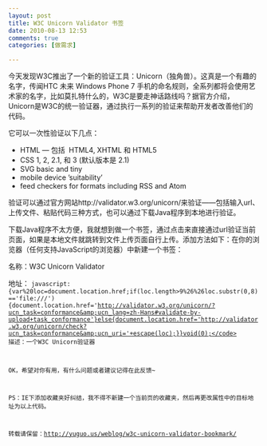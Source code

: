 ```yaml
---
layout: post
title: W3C Unicorn Validator 书签
date: 2010-08-13 12:53
comments: true
categories: [做需求]

---
```


今天发现W3C推出了一个新的验证工具：Unicorn（独角兽）。这真是一个有趣的名字，传闻HTC 未来 Windows Phone 7 手机的命名规则，全系列都将会使用艺术家的名字，比如莫扎特什么的，W3C是要走神话路线吗？据官方介绍，Unicorn是W3C的统一验证器，通过执行一系列的验证来帮助开发者改善他们的代码。

它可以一次性验证以下几点：
<ul>
	<li>HTML — 包括  HTML4, XHTML 和 HTML5</li>
	<li>CSS 1, 2, 2.1, 和 3 (默认版本是 2.1)</li>
	<li>SVG basic and tiny</li>
	<li>mobile device ’suitability’</li>
	<li>feed checkers for formats including RSS and Atom</li></ul>
验证可以通过官方网站http://validator.w3.org/unicorn/来验证——包括输入url、上传文件、粘贴代码三种方式，也可以通过下载Java程序到本地进行验证。

下载Java程序不太方便，我就想到做一个书签，通过点击来直接通过url验证当前页面，如果是本地文件就跳转到文件上传页面自行上传。添加方法如下：在你的浏览器（任何支持JavaScript的浏览器）中新建一个书签：

名称：W3C Unicorn Validator

地址：
<code>javascript:{var%20loc=document.location.href;if(loc.length&gt;9%26%26loc.substr(0,8)=='file:///'){document.location.href='http://validator.w3.org/unicorn/?ucn_task=conformance&amp;ucn_lang=zh-Hans#validate-by-upload+task_conformance'}else{document.location.href='http://validator.w3.org/unicorn/check?ucn_task=conformance&amp;ucn_uri='+escape(loc);}}void(0);</code>
描述：一个W3C Unicorn验证器

OK，希望对你有用，有什么问题或者建议记得在此反馈~

PS：IE下添加收藏夹好纠结，我不得不新建一个当前页的收藏夹，然后再更改属性中的目标地址为以上代码。

转载请保留：http://yuguo.us/weblog/w3c-unicorn-validator-bookmark/


